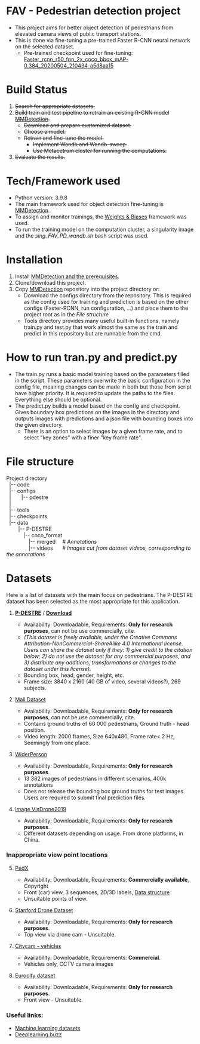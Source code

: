 # FAV - Pedestrian detection project
* This project aims for better object detection of pedestrians from elevated camara views of public transport stations. 
* This is done via fine-tuning a pre-trained Faster R-CNN neural network on the selected dataset.
  * Pre-trained checkpoint used for fine-tuning: [Faster_rcnn_r50_fpn_2x_coco_bbox_mAP-0.384_20200504_210434-a5d8aa15](https://github.com/open-mmlab/mmdetection/tree/master/configs/faster_rcnn)

# Build Status
1. ~~Search for appropriate datasets.~~
2. ~~Build train and test pipeline to retrain an existing R-CNN model [MMDetection](https://github.com/open-mmlab/mmdetection).~~
   * ~~Download and prepare customized dataset.~~
   * ~~Choose a model.~~
   * ~~Retrain and fine-tune the model.~~
     * ~~Implement Wandb and Wandb-sweep.~~
     * ~~Use Metacetrum cluster for running the computations.~~
3. ~~Evaluate the results.~~

# Tech/Framework used
* Python version: 3.9.8
* The main framework used for object detection fine-tuning is [MMDetection](https://github.com/open-mmlab/mmdetection).
* To assign and monitor trainings, the [Weights & Biases](https://wandb.ai) framework was used.
* To run the training model on the computation cluster, a singularity image and the _sing_FAV_PD_wandb.sh_ bash script was used.

# Installation
1. Install [MMDetection and the prerequisites](https://mmdetection.readthedocs.io/en/latest/get_started.html#installation).
3. Clone/download this project. 
2. Copy [MMDetection](https://github.com/open-mmlab/mmdetection) repository into the project directory or:
   * Download the configs directory from the repository. This is required as the config used for training and prediction
       is based on the other configs (Faster-RCNN, run configuration, ...) and place them to the project root as in the _File structure_
   * Tools directory provides many useful built-in functions, namely train.py and test.py that work almost the same as 
     the train and predict in this repository but are runnable from the cmd.

# How to run tran.py and predict.py
* The train.py runs a basic model training based on the parameters filled in the script. These parameters overwrite the basic
  configuration in the config file, meaning changes can be made in both but those from script have higher priority.
  It is required to update the paths to the files. Everything else should be optional.
* The predict.py builds a model based on the config and checkpoint. Gives boundary box predictions on the images in the directory and
  outputs images with predictions and a json file with bounding boxes into the given directory. 
  * There is an option to select images by a given frame rate, and to select "key zones" with a finer "key frame rate". 

# File structure
 Project directory\
 &nbsp; |-- code\
 &nbsp; |-- configs\
 &nbsp; |&emsp;&emsp;|-- pdestre\
 &nbsp; | \
 &nbsp; |-- tools\
 &nbsp; |-- checkpoints\
 &nbsp; |-- data\
 &emsp;&emsp; |-- P-DESTRE\
 &emsp;&emsp;&emsp; |-- coco_format\
 &emsp;&emsp;&emsp;&emsp; |-- merged &emsp;_# Annotations_  
 &emsp;&emsp;&emsp;&emsp; |-- videos &emsp;&ensp;_# Images cut from dataset videos, corresponding to the annotations_

# Datasets
Here is a list of datasets with the main focus on pedestrians.
The P-DESTRE dataset has been selected as the most appropriate for this application.

1. **[P-DESTRE](http://p-destre.di.ubi.pt/)** / **[Download](http://p-destre.di.ubi.pt/download.html)**
   * Availability: Downloadable, Requirements: **Only for research purposes**, can not be use commercially, cite. 
   * _(This dataset is freely available, under the Creative Commons Attribution-NonCommercial-ShareAlike 4.0 International license. Users can share the dataset only if they: 1) give credit to the citation below; 2) do not use the dataset for any commercial purposes, and 3) distribute any additions, transformations or changes to the dataset under this license)._
   * Bounding box, head, gender, height, etc.
   * Frame size: 3840 x 2160 (40 GB of video, several videos?), 269 subjects. 

2. [Mall Dataset](http://personal.ie.cuhk.edu.hk/~ccloy/downloads_mall_dataset.html)
   * Availability: Downloadable, Requirements: **Only for research purposes**, can not be use commercially, cite.
   * Contains ground truths of 60 000 pedestrians, Ground truth - head position.
   * Video length: 2000 frames, Size 640x480, Frame rate< 2 Hz, Seemingly from one place.

3. [WiderPerson](http://www.cbsr.ia.ac.cn/users/sfzhang/WiderPerson/)
   * Availability: Downloadable, Requirements: **Only for research purposes**.
   * 13 382 images of pedestrians in different scenarios, 400k annotations
   * Does not release the bounding box ground truths for test images. Users are required to submit final prediction files.
   
4. [Image VisDrone2019](http://aiskyeye.com/)
   * Availability: Downloadable, Requirements: **Only for research purposes**.
   * Different datasets depending on usage. From drone platforms, in China.
   
### Inappropriate view point locations
5. [PedX](http://pedx.io/)
   * Availability: Downloadable, Requirements: **Commercially available**, Copyright
   * Front (car) view, 3 sequences, 2D/3D labels, [Data structure](https://github.com/umautobots/pedx)
   * Unsuitable points of view.
   
6. [Stanford Drone Dataset](https://cvgl.stanford.edu/projects/uav_data/)
   * Availability: Downloadable, Requirements: **Only for research purposes**.
   * Top view via drone cam - Unsuitable.
   
7. [Citycam - vehicles](https://www.citycam-cmu.com/)
   * Availability: Downloadable, Requirements: **Commercial**.
   * Vehicles only, CCTV camera images
   
8. [Eurocity dataset](https://eurocity-dataset.tudelft.nl/eval/overview/examples)
   * Availability: Downloadable, Requirements: **Only for research purposes**.
   * Front view - Unsuitable.


### Useful links:
* [Machine learning datasets](https://www.datasetlist.com/)
* [Deeplearning.buzz](https://deeplearning.buzz/deep-learning-datasets/)